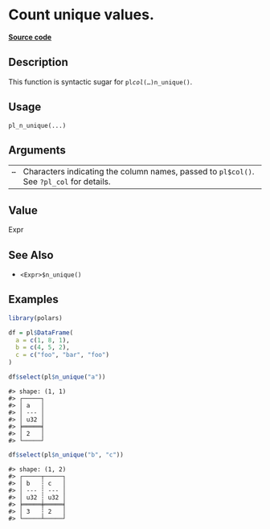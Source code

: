 

# Count unique values.

[**Source code**](https://github.com/pola-rs/r-polars/tree/741f9cd2614b3302a4d033bcae447425e1b91191/R/functions__lazy.R#L384)

## Description

This function is syntactic sugar for <code>pl$col(…)$n_unique()</code>.

## Usage

<pre><code class='language-R'>pl_n_unique(...)
</code></pre>

## Arguments

<table>
<tr>
<td style="white-space: nowrap; font-family: monospace; vertical-align: top">
<code id="pl_n_unique_:_...">…</code>
</td>
<td>
Characters indicating the column names, passed to <code>pl$col()</code>.
See <code>?pl_col</code> for details.
</td>
</tr>
</table>

## Value

Expr

## See Also

<ul>
<li>

<code>\<Expr\>$n_unique()</code>

</li>
</ul>

## Examples

``` r
library(polars)

df = pl$DataFrame(
  a = c(1, 8, 1),
  b = c(4, 5, 2),
  c = c("foo", "bar", "foo")
)

df$select(pl$n_unique("a"))
```

    #> shape: (1, 1)
    #> ┌─────┐
    #> │ a   │
    #> │ --- │
    #> │ u32 │
    #> ╞═════╡
    #> │ 2   │
    #> └─────┘

``` r
df$select(pl$n_unique("b", "c"))
```

    #> shape: (1, 2)
    #> ┌─────┬─────┐
    #> │ b   ┆ c   │
    #> │ --- ┆ --- │
    #> │ u32 ┆ u32 │
    #> ╞═════╪═════╡
    #> │ 3   ┆ 2   │
    #> └─────┴─────┘
